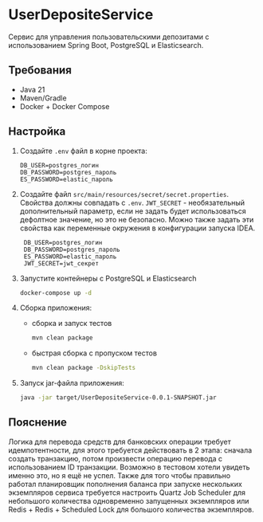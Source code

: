 # UserDepositeService

Сервис для управления пользовательскими депозитами с использованием Spring Boot, PostgreSQL и Elasticsearch.

## Требования
- Java 21
- Maven/Gradle
- Docker + Docker Compose

## Настройка
1. Создайте `.env` файл в корне проекта:

    ```properties
    DB_USER=postgres_логин
    DB_PASSWORD=postgres_пароль
    ES_PASSWORD=elastic_пароль
    ```

2. Создайте файл `src/main/resources/secret/secret.properties`. 
Свойства должны совпадать с `.env`. 
`JWT_SECRET` - необязательный дополнительный параметр, 
если не задать будет использоваться дефолтное значение, но это не безопасно. 
Можно также задать эти свойства как переменные окружения в конфигурации запуска IDEA.
   ```properties
    DB_USER=postgres_логин
    DB_PASSWORD=postgres_пароль
    ES_PASSWORD=elastic_пароль
    JWT_SECRET=jwt_секрет
    ```

3. Запустите контейнеры с PostgreSQL и Elasticsearch
    ```bash
    docker-compose up -d
    ```

4. Сборка приложения: 
   - сборка и запуск тестов
       ```bash
       mvn clean package
       ```
   - быстрая сборка с пропуском тестов
     ```bash
     mvn clean package -DskipTests
     ```

5. Запуск jar-файла приложения:
    ```bash
    java -jar target/UserDepositeService-0.0.1-SNAPSHOT.jar
    ```

## Пояснение
Логика для перевода средств для банковских операции требует идемпотентности, 
для этого требуется действовать в 2 этапа: сначала создать транзакцию, 
потом произвести операцию перевода с использованием ID транзакции. 
Возможно в тестовом хотели увидеть именно это, но я ещё не успел.
Также для того чтобы правильно работал планировщик пополнения баланса при запуске
нескольких экземпляров сервиса требуется настроить Quartz Job Scheduler для небольшого 
количества одновременно запущенных экземпляров или Redis + Redis + Scheduled Lock
для большого количества экземпляров.